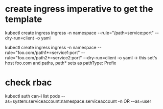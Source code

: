  
 # create ingress imperative to get the template

 kubectl create ingress ingress -n namespace --rule="/path=service:port" --dry-run=client -o yaml

 kubectl create ingress ingress -n namespace --rule="foo.com/path1*=service1:port" --rule="foo.com/path2*=service2:port" --dry-run=client -o yaml -> this 
set's host foo.com and paths, path* sets as pathType: Prefix

 # check rbac
  
 kubectl auth can-i list pods --as=system:serviceaccount:namespace:serviceaccount -n <namespace> OR --as=user
